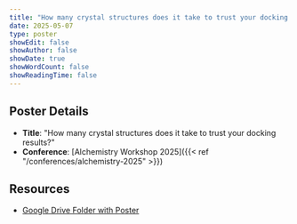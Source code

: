 ```yaml
---
title: "How many crystal structures does it take to trust your docking results?"
date: 2025-05-07
type: poster
showEdit: false
showAuthor: false
showDate: true
showWordCount: false
showReadingTime: false
---
```


## Poster Details
- **Title**: "How many crystal structures does it take to trust your docking results?"
- **Conference**: [Alchemistry Workshop 2025]({{< ref "/conferences/alchemistry-2025" >}})

## Resources
- [Google Drive Folder with Poster](https://drive.google.com/drive/folders/1MseuhANUXIdaoWrNij-uScKZpb5Ge6BD?usp=sharing)